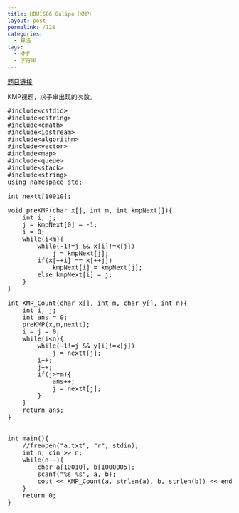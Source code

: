 ```yaml
---
title: HDU1686 Oulipo（KMP）
layout: post
permalink: /128
categories:
  - 算法
tags:
  - KMP
  - 字符串
---
```

<a href="http://acm.hdu.edu.cn/showproblem.php?pid=1686" target="_blank">题目链接</a>

KMP裸题，求子串出现的次数。

<pre class="brush: cpp; title: ; notranslate" title="">#include&lt;cstdio&gt;
#include&lt;cstring&gt;
#include&lt;cmath&gt;
#include&lt;iostream&gt;
#include&lt;algorithm&gt;
#include&lt;vector&gt;
#include&lt;map&gt;
#include&lt;queue&gt;
#include&lt;stack&gt;
#include&lt;string&gt;
using namespace std;

int nextt[10010];

void preKMP(char x[], int m, int kmpNext[]){
    int i, j;
    j = kmpNext[0] = -1;
    i = 0;
    while(i&lt;m){
        while(-1!=j && x[i]!=x[j])
            j = kmpNext[j];
        if(x[++i] == x[++j])
            kmpNext[i] = kmpNext[j];
        else kmpNext[i] = j;
    }
}

int KMP_Count(char x[], int m, char y[], int n){
    int i, j;
    int ans = 0;
    preKMP(x,m,nextt);
    i = j = 0;
    while(i&lt;n){
        while(-1!=j && y[i]!=x[j])
            j = nextt[j];
        i++;
        j++;
        if(j&gt;=m){
            ans++;
            j = nextt[j];
        }
    }
    return ans;
}


int main(){
    //freopen("a.txt", "r", stdin);
    int n; cin &gt;&gt; n;
    while(n--){
        char a[10010], b[1000005];
        scanf("%s %s", a, b);
        cout &lt;&lt; KMP_Count(a, strlen(a), b, strlen(b)) &lt;&lt; endl;
    }
    return 0;
}
</pre>